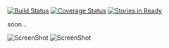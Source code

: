 [![Build Status](https://travis-ci.org/ITCase/sqlalchemy_mptt.svg?branch=master)](https://travis-ci.org/ITCase/sqlalchemy_mptt)
[![Coverage Status](https://coveralls.io/repos/ITCase/sqlalchemy_mptt/badge.png)](https://coveralls.io/r/ITCase/sqlalchemy_mptt)
[![Stories in Ready](https://badge.waffle.io/itcase/sqlalchemy_mptt.png?label=ready&title=Ready)](https://waffle.io/itcase/sqlalchemy_mptt)

soon...

![ScreenShot](https://rawgithub.com/ITCase/sqlalchemy_mptt/master/docs/img/1_sqlalchemy_mptt_example.svg)
![ScreenShot](https://rawgithub.com/ITCase/sqlalchemy_mptt/master/docs/img/2_sqlalchemy_mptt_traversal.svg)
